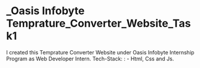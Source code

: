 # _Oasis Infobyte Temprature_Converter_Website_Task1
I created this Temprature Converter Website under Oasis Infobyte Internship Program as Web Developer Intern. Tech-Stack: : - Html, Css and Js.
